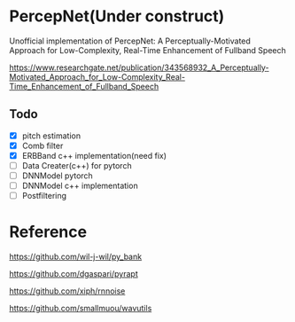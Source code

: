 # PercepNet(Under construct)
Unofficial implementation of PercepNet: A Perceptually-Motivated Approach for Low-Complexity, Real-Time Enhancement of Fullband Speech

https://www.researchgate.net/publication/343568932_A_Perceptually-Motivated_Approach_for_Low-Complexity_Real-Time_Enhancement_of_Fullband_Speech

## Todo

- [X] pitch estimation
- [X] Comb filter
- [X] ERBBand c++ implementation(need fix)
- [ ] Data Creater(c++) for pytorch
- [ ] DNNModel pytorch
- [ ] DNNModel c++ implementation
- [ ] Postfiltering

# Reference
https://github.com/wil-j-wil/py_bank

https://github.com/dgaspari/pyrapt

https://github.com/xiph/rnnoise

https://github.com/smallmuou/wavutils
